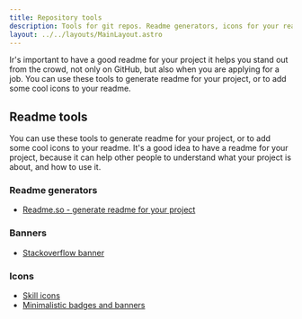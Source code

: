 ```yaml
---
title: Repository tools
description: Tools for git repos. Readme generators, icons for your readme, and more
layout: ../../layouts/MainLayout.astro
---
```


Ir's important to have a good readme for your project it helps you stand out from the crowd, not only on GitHub, but also when you are applying for a job. You can use these tools to generate readme for your project, or to add some cool icons to your readme.

## Readme tools

You can use these tools to generate readme for your project, or to add some cool icons to your readme. It's a good idea to have a readme for your project, because it can help other people to understand what your project is about, and how to use it.

### Readme generators

- [Readme.so - generate readme for your project](https://readme.so/)

### Banners

- [Stackoverflow banner](https://github.com/johannchopin/stackoverflow-readme-profile#stackoverflow-readme-profile)

### Icons

- [Skill icons](https://github.com/tandpfun/skill-icons#readme)
- [Minimalistic badges and banners](https://github.com/alexandresanlim/Badges4-README.md-Profile#welcome-badges-4-readmemd-profile)
